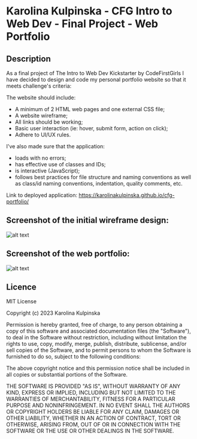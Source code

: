 # Karolina Kulpinska - CFG Intro to Web Dev - Final Project - Web Portfolio

## Description

As a final project of The Intro to Web Dev Kickstarter by CodeFirstGirls I have decided to design and code my personal portfolio website so that it meets challenge's criteria:

The website should include:
* A minimum of 2 HTML web pages and one external CSS file;
* A website wireframe;
* All links should be working;
* Basic user interaction (ie: hover, submit form, action on click);
* Adhere to UI/UX rules.

I've also made sure that the application:
* loads with no errors;
* has effective use of classes and IDs;
* is interactive (JavaScript);
* follows best practices for file structure and naming conventions as well as class/id naming conventions, indentation, quality comments, etc.

Link to deployed application: https://karolinakulpinska.github.io/cfg-portfolio/ 

## Screenshot of the initial wireframe design:

![alt text](./assets/images/final-project-wireframe.png)

## Screenshot of the web portfolio:

![alt text](./assets/images/cfg-portfolio.png)

## Licence

MIT License

Copyright (c) 2023 Karolina Kulpinska 

Permission is hereby granted, free of charge, to any person obtaining a copy
of this software and associated documentation files (the "Software"), to deal
in the Software without restriction, including without limitation the rights
to use, copy, modify, merge, publish, distribute, sublicense, and/or sell
copies of the Software, and to permit persons to whom the Software is
furnished to do so, subject to the following conditions:

The above copyright notice and this permission notice shall be included in all
copies or substantial portions of the Software.

THE SOFTWARE IS PROVIDED "AS IS", WITHOUT WARRANTY OF ANY KIND, EXPRESS OR
IMPLIED, INCLUDING BUT NOT LIMITED TO THE WARRANTIES OF MERCHANTABILITY,
FITNESS FOR A PARTICULAR PURPOSE AND NONINFRINGEMENT. IN NO EVENT SHALL THE
AUTHORS OR COPYRIGHT HOLDERS BE LIABLE FOR ANY CLAIM, DAMAGES OR OTHER
LIABILITY, WHETHER IN AN ACTION OF CONTRACT, TORT OR OTHERWISE, ARISING FROM,
OUT OF OR IN CONNECTION WITH THE SOFTWARE OR THE USE OR OTHER DEALINGS IN THE
SOFTWARE.

